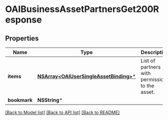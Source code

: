 # OAIBusinessAssetPartnersGet200Response

## Properties
Name | Type | Description | Notes
------------ | ------------- | ------------- | -------------
**items** | [**NSArray&lt;OAIUserSingleAssetBinding&gt;***](OAIUserSingleAssetBinding.md) | List of partners with permissions to the asset. | 
**bookmark** | **NSString*** |  | [optional] 

[[Back to Model list]](../README.md#documentation-for-models) [[Back to API list]](../README.md#documentation-for-api-endpoints) [[Back to README]](../README.md)


